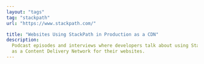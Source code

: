 ```yaml
---
layout: "tags"
tag: "stackpath"
url: "https://www.stackpath.com/"

title: "Websites Using StackPath in Production as a CDN"
description:
  Podcast episodes and interviews where developers talk about using StackPath
  as a Content Delivery Network for their websites.
---
```

